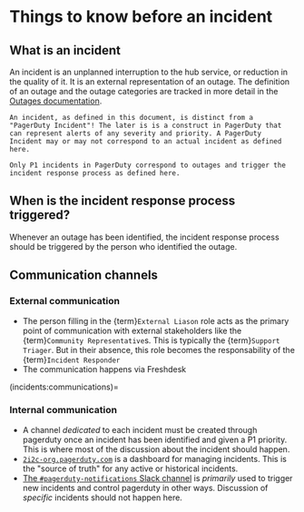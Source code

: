 
# Things to know before an incident

## What is an incident

An incident is an unplanned interruption to the hub service, or reduction in the quality of it. It is an external representation of an outage.
The definition of an outage and the outage categories are tracked in more detail in the [Outages documentation](https://2i2c-pilot-documentation--272.org.readthedocs.build/admin/topics/outages/#outages).

```{important}
An incident, as defined in this document, is distinct from a "PagerDuty Incident"! The later is is a construct in PagerDuty that can represent alerts of any severity and priority. A PagerDuty Incident may or may not correspond to an actual incident as defined here.

Only P1 incidents in PagerDuty correspond to outages and trigger the incident response process as defined here.
```

## When is the incident response process triggered?

Whenever an outage has been identified, the incident response process should be triggered by the person who identified the outage.

## Communication channels

### External communication

- The person filling in the {term}`External Liason` role acts as the primary point of communication with external stakeholders like the {term}`Community Representative`s. This is typically the {term}`Support Triager`. But in their absence, this role becomes the responsability of the {term}`Incident Responder` 
- The communication happens via Freshdesk

(incidents:communications)=
### Internal communication

- A channel *dedicated* to each incident must be created through pagerduty once an incident has been identified and given a P1 priority. This is where most of the
  discussion about the incident should happen.
- [`2i2c-org.pagerduty.com`](https://2i2c-org.pagerduty.com/) is a dashboard for managing incidents.
  This is the "source of truth" for any active or historical incidents.
- [The `#pagerduty-notifications` Slack channel](https://2i2c.slack.com/archives/C041E05LVHB) is *primarily* used to trigger
  new incidents and control pagerduty in other ways. Discussion of *specific* incidents should not happen here.


